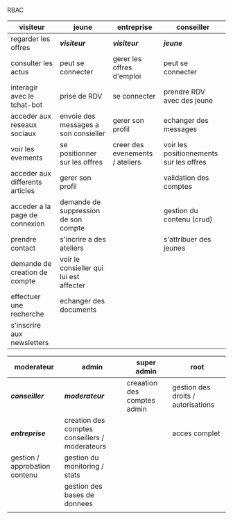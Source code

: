 RBAC 

| visiteur                        | jeune                                   | entreprise                      | conseiller                              |
| ------------------------------- | --------------------------------------- | ------------------------------- | --------------------------------------- |
| regarder les offres             | ***visiteur***                          | ***visiteur***                  | ***jeune***                             |
| consulter les actus             | peut se connecter                       | gerer les offres d'emploi       | peut se connecter                       |
| interagir avec le tchat-bot     | prise de RDV                            | se connecter                    | prendre RDV avec des jeune              |
| acceder aux reseaux sociaux     | envoie des messages a son consieller    | gerer son profil                | echanger des messages                   |
| voir les evements               | se positionner sur les offres           | creer des evenements / ateliers | voir les positionnements sur les offres |
| acceder aux differents articles | gerer son profil                        |                                 | validation des comptes                  |
| acceder a la page de connexion  | demande de suppression de son compte    |                                 | gestion du contenu (crud)               |
| prendre contact                 | s'incrire a des ateliers                |                                 | s'attribuer des jeunes                  |
| demande de creation de compte   | voir le consieller qui lui est affecter |                                 |                                         |
| effectuer une recherche         | echanger des documents                  |                                 |                                         |
| s'inscrire aux newsletters      |                                         |                                 |                                         |

| moderateur                    | admin                                          | super admin                 | root                               |
| ----------------------------- | ---------------------------------------------- | --------------------------- | ---------------------------------- |
| ***conseiller***              | ***moderateur***                               | creaation des comptes admin | gestion des droits / autorisations |
| ***entreprise***              | creation des comptes conseillers / moderateurs |                             | acces complet                      |
| gestion / approbation contenu | gestion du monitoring / stats                  |                             |                                    |
|                               | gestion des bases de donnees                   |                             |                                    |
|                               |                                                |                             |                                    |


